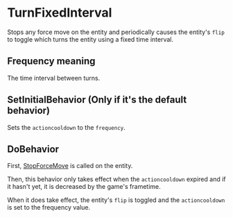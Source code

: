 # TurnFixedInterval
Stops any force move on the entity and periodically causes the entity's `flip` to toggle which turns the entity using a fixed time interval.

## Frequency meaning
The time interval between turns.

## SetInitialBehavior (Only if it's the default behavior)
Sets the `actioncooldown` to the `frequency`.

## DoBehavior
First, [StopForceMove](../../EntityControl/EntityControl%20Methods.md#stopforcemove) is called on the entity.

Then, this behavior only takes effect when the `actioncooldown` expired and if it hasn't yet, it is decreased by the game's frametime.

When it does take effect, the entity's `flip` is toggled and the `actioncooldown` is set to the frequency value.